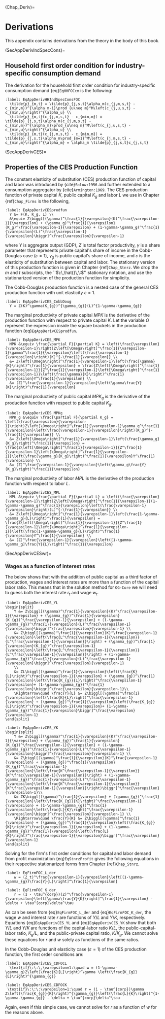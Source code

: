 (Chap_Deriv)=
# Derivations


This appendix contains derivations from the theory in the body of this book.


(SecAppDerivIndSpecCons)=
## Household first order condition for industry-specific consumption demand

  The derivation for the household first order condition for industry-specific consumption demand {eq}`EqHHFOCcm` is the following:
  ```{math}
  :label: EqAppDerivHHIndSpecConsFOC
    \tilde{p}_{m,t} = \tilde{p}_{j,s,t}\alpha_m(c_{j,m,s,t} - c_{min,m})^{\alpha_m-1}\prod_{u\neq m}^M\left(c_{j,u,s,t} - c_{min,u}\right)^{\alpha_u} \\
    \tilde{p}_{m,t}(c_{j,m,s,t} - c_{min,m}) = \tilde{p}_{j,s,t}\alpha_m(c_{j,m,s,t} - c_{min,m})^{\alpha_m}\prod_{u\neq m}^M\left(c_{j,u,s,t} - c_{min,u}\right)^{\alpha_u} \\
    \tilde{p}_{m,t}(c_{j,m,s,t} - c_{min,m}) = \tilde{p}_{j,s,t}\alpha_m\prod_{m=1}^M\left(c_{j,m,s,t} - c_{min,m}\right)^{\alpha_m} = \alpha_m \tilde{p}_{j,s,t}c_{j,s,t}
  ```


(SecAppDerivCES)=
## Properties of the CES Production Function

  The constant elasticity of substitution (CES) production function of capital and labor was introduced by {cite}`Solow:1956` and further extended to a consumption aggregator by {cite}`Armington:1969`. The CES production function of private capital $K$, public capital $K_g$ and labor $L$ we use in Chapter {ref}`Chap_Firms` is the following,

  ```{math}
  :label: EqAppDerivCESprodfun
    Y &= F(K, K_g, L) \\
    &\equiv Z\biggl[(\gamma)^\frac{1}{\varepsilon}(K)^\frac{\varepsilon-1}{\varepsilon} + (\gamma_g)^\frac{1}{\varepsilon}(K_g)^\frac{\varepsilon-1}{\varepsilon} + (1-\gamma-\gamma_g)^\frac{1}{\varepsilon}(L)^\frac{\varepsilon-1}{\varepsilon}\biggr]^\frac{\varepsilon}{\varepsilon-1}
  ```

  where $Y$ is aggregate output (GDP), $Z$ is total factor productivity, $\gamma$ is a share parameter that represents private capital's share of income in the Cobb-Douglas case ($\varepsilon=1$), $\gamma_g$ is public capital's share of income, and $\varepsilon$ is the elasticity of substitution between capital and labor. The stationary version of this production function is given in Chapter {ref}`Chap_Stnrz`. We drop the $m$ and $t$ subscripts, the ``$\:\,\hat{}\,\:$'' stationary notation, and use the stationarized version of the production function for simplicity.

  The Cobb-Douglas production function is a nested case of the general CES production function with unit elasticity $\varepsilon=1$.
  ```{math}
  :label: EqAppDerivCES_CobbDoug
    Y = Z(K)^\gamma(K_{g})^{\gamma_{g}}(L)^{1-\gamma-\gamma_{g}}
  ```

  The marginal productivity of private capital $MPK$ is the derivative of the production function with respect to private capital $K$. Let the variable $\Omega$ represent the expression inside the square brackets in the production function {eq}`EqAppDerivCESprodfun`.
  ```{math}
  :label: EqAppDerivCES_MPK
    MPK &\equiv \frac{\partial F}{\partial K} = \left(\frac{\varepsilon}{\varepsilon-1}\right)Z\left[\Omega\right]^\frac{1}{\varepsilon-1}\gamma^\frac{1}{\varepsilon}\left(\frac{\varepsilon-1}{\varepsilon}\right)(K)^{-\frac{1}{\varepsilon}} \\
    &= Z\left[\Omega\right]^\frac{1}{\varepsilon-1}\left(\frac{\gamma}{K}\right)^\frac{1}{\varepsilon} = \frac{Z\left[\Omega\right]^\frac{1}{\varepsilon-1}}{Z^\frac{1}{\varepsilon-1}\left[\Omega\right]^\frac{1}{\varepsilon-1}}\left(\frac{\gamma}{K}\right)^\frac{1}{\varepsilon}Y^\frac{1}{\varepsilon} \\
    &= (Z)^\frac{\varepsilon-1}{\varepsilon}\left(\gamma\frac{Y}{K}\right)^\frac{1}{\varepsilon}
  ```

  The marginal productivity of public capital $MPK_g$ is the derivative of the production function with respect to public capital $K_g$.
  ```{math}
  :label: EqAppDerivCES_MPKg
    MPK_g &\equiv \frac{\partial F}{\partial K_g} = \left(\frac{\varepsilon}{\varepsilon-1}\right)Z\left[\Omega\right]^\frac{1}{\varepsilon-1}\gamma_g^\frac{1}{\varepsilon}\left(\frac{\varepsilon-1}{\varepsilon}\right)(K_g)^{-\frac{1}{\varepsilon}} \\
    &= Z\left[\Omega\right]^\frac{1}{\varepsilon-1}\left(\frac{\gamma_g}{K_g}\right)^\frac{1}{\varepsilon} = \frac{Z\left[\Omega\right]^\frac{1}{\varepsilon-1}}{Z^\frac{1}{\varepsilon-1}\left[\Omega\right]^\frac{1}{\varepsilon-1}}\left(\frac{\gamma_g}{K_g}\right)^\frac{1}{\varepsilon}Y^\frac{1}{\varepsilon} \\
    &= (Z)^\frac{\varepsilon-1}{\varepsilon}\left(\gamma_g\frac{Y}{K_g}\right)^\frac{1}{\varepsilon}
  ```

  The marginal productivity of labor $MPL$ is the derivative of the production function with respect to labor $L$.
  ```{math}
  :label: EqAppDerivCES_MPL
    MPL &\equiv \frac{\partial F}{\partial L} = \left(\frac{\varepsilon}{\varepsilon-1}\right)Z\left[\Omega\right]^\frac{1}{\varepsilon-1}(1-\gamma-\gamma_g)^\frac{1}{\varepsilon}\left(\frac{\varepsilon-1}{\varepsilon}\right)(L)^{-\frac{1}{\varepsilon}} \\
    &= Z\left[\Omega\right]^\frac{1}{\varepsilon-1}\left(\frac{1-\gamma-\gamma_g}{L}\right)^\frac{1}{\varepsilon} = \frac{Z\left[\Omega\right]^\frac{1}{\varepsilon-1}}{Z^\frac{1}{\varepsilon-1}\left[\Omega\right]^\frac{1}{\varepsilon-1}}\left(\frac{1-\gamma-\gamma_g}{L}\right)^\frac{1}{\varepsilon}Y^\frac{1}{\varepsilon} \\
    &= (Z)^\frac{\varepsilon-1}{\varepsilon}\left([1-\gamma-\gamma_g]\frac{Y}{L}\right)^\frac{1}{\varepsilon}
  ```


(SecAppDerivCESwr)=
### Wages as a function of interest rates

The below shows that with the addition of public capital as a third factor of production, wages and interest rates are more than a function of the capital labor ratio.  This means that in the solution method for `OG-Core` we will need to guess both the interest rate $r_t$ and wage $w_t$.

```{math}
:label: EqAppDerivCES_YL
\begin{split}
    Y &= Z\biggl[(\gamma)^\frac{1}{\varepsilon}(K)^\frac{\varepsilon-1}{\varepsilon} + (\gamma_{g})^\frac{1}{\varepsilon}(K_{g})^\frac{\varepsilon-1}{\varepsilon} + (1-\gamma-\gamma_{g})^\frac{1}{\varepsilon}(L)^\frac{\varepsilon-1}{\varepsilon}\biggr]^\frac{\varepsilon}{\varepsilon-1} \\
    &= Z\biggl[(\gamma)^\frac{1}{\varepsilon}(K)^\frac{\varepsilon-1}{\varepsilon}\left(\frac{L^\frac{\varepsilon-1}{\varepsilon}}{L^\frac{\varepsilon-1}{\varepsilon}}\right) + (\gamma_{g})^\frac{1}{\varepsilon}(K_{g})^\frac{\varepsilon-1}{\varepsilon}\left(\frac{L^\frac{\varepsilon-1}{\varepsilon}}{L^\frac{\varepsilon-1}{\varepsilon}}\right) + (1-\gamma-\gamma_{g})^\frac{1}{\varepsilon}(L)^\frac{\varepsilon-1}{\varepsilon}\biggr]^\frac{\varepsilon}{\varepsilon-1}
    \\
    &= ZL\biggl[(\gamma)^\frac{1}{\varepsilon}\left(\frac{K}{L}\right)^\frac{\varepsilon-1}{\varepsilon} + (\gamma_{g})^\frac{1}{\varepsilon}\left(\frac{K_{g}}{L}\right)^\frac{\varepsilon-1}{\varepsilon}+ (1-\gamma-\gamma_{g})^\frac{1}{\varepsilon}\biggr]^\frac{\varepsilon}{\varepsilon-1}\\
    \Rightarrow\quad \frac{Y}{L} &= Z\biggl[(\gamma)^\frac{1}{\varepsilon}\left(\frac{K}{L}\right)^\frac{\varepsilon-1}{\varepsilon} + (\gamma_{g})^\frac{1}{\varepsilon}\left(\frac{K_{g}}{L}\right)^\frac{\varepsilon-1}{\varepsilon}+ (1-\gamma-\gamma_{g})^\frac{1}{\varepsilon}\biggr]^\frac{\varepsilon}{\varepsilon-1}
\end{split}
```


```{math}
:label: EqAppDerivCES_YK
\begin{split}
    Y &= Z\biggl[(\gamma)^\frac{1}{\varepsilon}(K)^\frac{\varepsilon-1}{\varepsilon} + (\gamma_{g})^\frac{1}{\varepsilon}(K_{g})^\frac{\varepsilon-1}{\varepsilon} + (1-\gamma-\gamma_{g})^\frac{1}{\varepsilon}(L)^\frac{\varepsilon-1}{\varepsilon}\biggr]^\frac{\varepsilon}{\varepsilon-1} \\
    &= Z\biggl[(\gamma)^\frac{1}{\varepsilon}(K)^\frac{\varepsilon-1}{\varepsilon} + (\gamma_{g})^\frac{1}{\varepsilon}(K_{g})^\frac{\varepsilon-1}{\varepsilon}\left(\frac{K^\frac{\varepsilon-1}{\varepsilon}}{K^\frac{\varepsilon-1}{\varepsilon}}\right) + (1-\gamma-\gamma_{g})^\frac{1}{\varepsilon}(L)^\frac{\varepsilon-1}{\varepsilon}\left(\frac{K^\frac{\varepsilon-1}{\varepsilon}}{K^\frac{\varepsilon-1}{\varepsilon}}\right)\biggr]^\frac{\varepsilon}{\varepsilon-1}\\
    &= ZK\biggl[(\gamma)^\frac{1}{\varepsilon} + (\gamma_{g})^\frac{1}{\varepsilon}\left(\frac{K_{g}}{K}\right)^\frac{\varepsilon-1}{\varepsilon} + (1-\gamma-\gamma_{g})^\frac{1}{\varepsilon}\left(\frac{L}{K}\right)^\frac{\varepsilon-1}{\varepsilon}\biggr]^\frac{\varepsilon}{\varepsilon-1} \\
    \Rightarrow\quad \frac{Y}{K} &= Z\biggl[(\gamma)^\frac{1}{\varepsilon} + (\gamma_{g})^\frac{1}{\varepsilon}\left(\frac{K_{g}}{K}\right)^\frac{\varepsilon-1}{\varepsilon} + (1-\gamma-\gamma_{g})^\frac{1}{\varepsilon}\left(\frac{L}{K}\right)^\frac{\varepsilon-1}{\varepsilon}\biggr]^\frac{\varepsilon}{\varepsilon-1}
\end{split}
```

Solving for the firm's first order conditions for capital and labor demand from profit maximization {eq}`EqStnrzProfit` gives the following equations in their respective stationarized forms from Chapter {ref}`Chap_Stnrz`.

```{math}
:label: EqFirmFOC_L_der
    w = (Z_t)^\frac{\varepsilon-1}{\varepsilon}\left[(1-\gamma-\gamma_{g})\frac{Y}{L}\right]^\frac{1}{\varepsilon}
```

```{math}
:label: EqFirmFOC_K_der
    r = (1 - \tau^{corp})(Z)^\frac{\varepsilon-1}{\varepsilon}\left[\gamma\frac{Y}{K}\right]^\frac{1}{\varepsilon} - \delta + \tau^{corp}\delta^\tau
```

As can be seen from {eq}`EqFirmFOC_L_der` and {eq}`EqFirmFOC_K_der`, the wage $w$ and interest rate $r$ are functions of $Y/L$ and $Y/K$, respectively. Equations {eq}`EqAppDerivCES_YL` and {eq}`EqAppDerivCES_YK` show that both $Y/L$ and $Y/K$ are functions of the capital-labor ratio $K/L$, the public-capital-labor ratio, $K_{g}/L$, and the public-private capital ratio, $K/K_{g}$. We cannot solve these equations for $r$ and $w$ solely as functions of the same ratios.


In the Cobb-Douglas unit elasticity case ($\varepsilon=1$) of the CES production function, the first order conditions are:
```{math}
:label: EqAppDerivCES_CDFOCL
  \text{if}\:\:\,\varepsilon=1:\quad w = (1-\gamma-\gamma_g)Z\left(\frac{K}{L}\right)^\gamma \left(\frac{K_{g}}{L}\right)^{\gamma_{g}}
```
```{math}
:label: EqAppDerivCES_CDFOCK
 \text{if}\:\:\:\varepsilon=1:\quad r = (1 - \tau^{corp})\gamma Z\left(\frac{K_{g}}{K}\right)^{\gamma_{g}}\left(\frac{L}{K}\right)^{1-\gamma-\gamma_{g}} - \delta + \tau^{corp}\delta^\tau
```

Again, even if this simple case, we cannot solve for $r$ as a function of $w$ for the reasons above.
